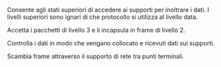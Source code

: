 Consente agli stati superiori di accedere ai supporti per inoltrare i dati. I livelli superiori sono ignari di che protocollo si utilizza al livello data.

Accetta i pacchetti di livello 3 e li incapsula in frame di livello 2.

Controlla i dati in modo che vengano collocato e ricevuti dati sui supporti.

Scambia frame attraverso il supporto di rete tra punti terminali.